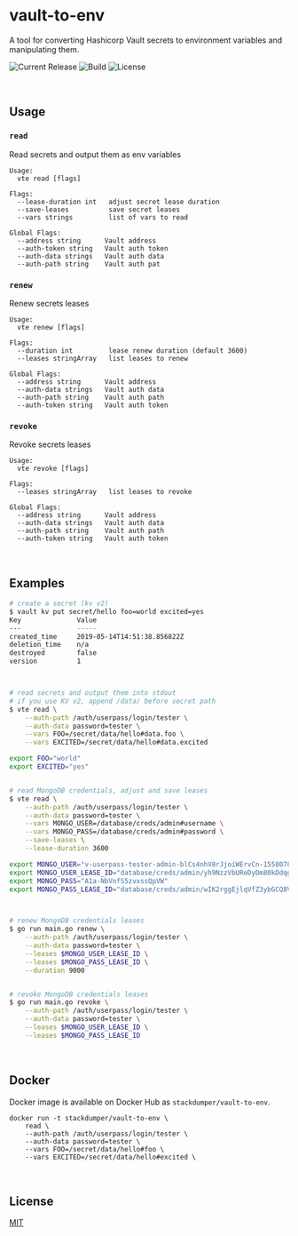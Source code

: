 # vault-to-env
A tool for converting Hashicorp Vault secrets to environment variables and manipulating them.

![Current Release](https://img.shields.io/github/release/stackdumper/vault-to-env.svg)
![Build](https://img.shields.io/docker/cloud/build/stackdumper/vault-to-env.svg)
![License](https://img.shields.io/github/license/stackdumper/vault-to-env.svg)

<br />

## Usage


### `read`
Read secrets and output them as env variables

```
Usage:
  vte read [flags]

Flags:
  --lease-duration int   adjust secret lease duration
  --save-leases          save secret leases
  --vars strings         list of vars to read

Global Flags:
  --address string      Vault address
  --auth-token string   Vault auth token
  --auth-data strings   Vault auth data
  --auth-path string    Vault auth pat
```

### `renew`
Renew secrets leases

```
Usage:
  vte renew [flags]

Flags:
  --duration int         lease renew duration (default 3600)
  --leases stringArray   list leases to renew

Global Flags:
  --address string      Vault address
  --auth-data strings   Vault auth data
  --auth-path string    Vault auth path
  --auth-token string   Vault auth token
```

### `revoke`
Revoke secrets leases

```
Usage:
  vte revoke [flags]

Flags:
  --leases stringArray   list leases to revoke

Global Flags:
  --address string      Vault address
  --auth-data strings   Vault auth data
  --auth-path string    Vault auth path
  --auth-token string   Vault auth token
```

<br />

## Examples

```bash
# create a secret (kv v2)
$ vault kv put secret/hello foo=world excited=yes
Key              Value
---              -----
created_time     2019-05-14T14:51:38.856822Z
deletion_time    n/a
destroyed        false
version          1



# read secrets and output them into stdout
# if you use KV v2, append /data/ before secret path
$ vte read \
    --auth-path /auth/userpass/login/tester \
    --auth-data password=tester \
    --vars FOO=/secret/data/hello#data.foo \
    --vars EXCITED=/secret/data/hello#data.excited

export FOO="world"
export EXCITED="yes"


# read MongoDB credentials, adjust and save leases
$ vte read \
    --auth-path /auth/userpass/login/tester \
    --auth-data password=tester \
    --vars MONGO_USER=/database/creds/admin#username \
    --vars MONGO_PASS=/database/creds/admin#password \
    --save-leases \
    --lease-duration 3600

export MONGO_USER="v-userpass-tester-admin-blCs4nhV8rJjoiWErvCn-1558078240"
export MONGO_USER_LEASE_ID="database/creds/admin/yh9NzzVbUReDyDm80kDdqgGw"
export MONGO_PASS="A1a-NbVnfS5zvxssQpVW"
export MONGO_PASS_LEASE_ID="database/creds/admin/wIK2rggEjlqVfZ3ybGCQ8Vvz"



# renew MongoDB credentials leases
$ go run main.go renew \
    --auth-path /auth/userpass/login/tester \
    --auth-data password=tester \
    --leases $MONGO_USER_LEASE_ID \
    --leases $MONGO_PASS_LEASE_ID \
    --duration 9000


# revoke MongoDB credentials leases
$ go run main.go revoke \
    --auth-path /auth/userpass/login/tester \
    --auth-data password=tester \
    --leases $MONGO_USER_LEASE_ID \
    --leases $MONGO_PASS_LEASE_ID
```

<br />

## Docker

Docker image is available on Docker Hub as `stackdumper/vault-to-env`.
```
docker run -t stackdumper/vault-to-env \
    read \
    --auth-path /auth/userpass/login/tester \
    --auth-data password=tester \
    --vars FOO=/secret/data/hello#foo \
    --vars EXCITED=/secret/data/hello#excited \
```

<br />

## License
[MIT](./license)
